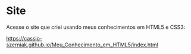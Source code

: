 # Site

Acesse o site que criei usando meus conhecimentos em HTML5 e CSS3:

https://cassio-szerniak.github.io/Meu_Conhecimento_em_HTML5/index.html
